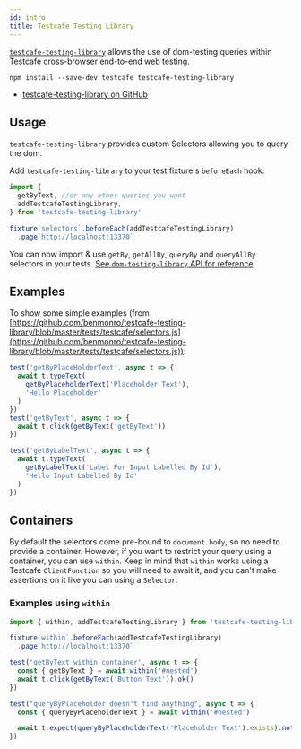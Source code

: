 ```yaml
---
id: intro
title: Testcafe Testing Library
---
```


[`testcafe-testing-library`][gh] allows the use of dom-testing queries within
[Testcafe](https://devexpress.github.io/testcafe/) cross-browser end-to-end web
testing.

```
npm install --save-dev testcafe testcafe-testing-library
```

- [testcafe-testing-library on GitHub][gh]

## Usage

`testcafe-testing-library` provides custom Selectors allowing you to query the
dom.

Add `testcafe-testing-library` to your test fixture's `beforeEach` hook:

```javascript
import {
  getByText, //or any other queries you want
  addTestcafeTestingLibrary,
} from 'testcafe-testing-library'

fixture`selectors`.beforeEach(addTestcafeTestingLibrary)
  .page`http://localhost:13370`
```

You can now import & use `getBy`, `getAllBy`, `queryBy` and `queryAllBy`
selectors in your tests.
[See `dom-testing-library` API for reference](dom-testing-library/api-queries.md)

## Examples

To show some simple examples (from
[https://github.com/benmonro/testcafe-testing-library/blob/master/tests/testcafe/selectors.js](https://github.com/benmonro/testcafe-testing-library/blob/master/tests/testcafe/selectors.js)):

```javascript
test('getByPlaceHolderText', async t => {
  await t.typeText(
    getByPlaceholderText('Placeholder Text'),
    'Hello Placeholder'
  )
})
test('getByText', async t => {
  await t.click(getByText('getByText'))
})

test('getByLabelText', async t => {
  await t.typeText(
    getByLabelText('Label For Input Labelled By Id'),
    'Hello Input Labelled By Id'
  )
})
```

## Containers

By default the selectors come pre-bound to `document.body`, so no need to
provide a container. However, if you want to restrict your query using a
container, you can use `within`. Keep in mind that `within` works using a
Testcafe `ClientFunction` so you will need to await it, and you can't make
assertions on it like you can using a `Selector`.

### Examples using `within`

```javascript
import { within, addTestcafeTestingLibrary } from 'testcafe-testing-library'

fixture`within`.beforeEach(addTestcafeTestingLibrary)
  .page`http://localhost:13370`

test('getByText within container', async t => {
  const { getByText } = await within('#nested')
  await t.click(getByText('Button Text')).ok()
})

test("queryByPlaceholder doesn't find anything", async t => {
  const { queryByPlaceholderText } = await within('#nested')

  await t.expect(queryByPlaceholderText('Placeholder Text').exists).notOk()
})
```

[gh]: https://github.com/benmonro/testcafe-testing-library
